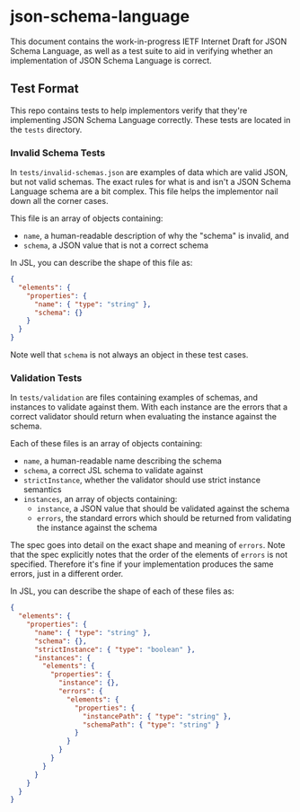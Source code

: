 # json-schema-language

This document contains the work-in-progress IETF Internet Draft for JSON Schema
Language, as well as a test suite to aid in verifying whether an implementation
of JSON Schema Language is correct.

## Test Format

This repo contains tests to help implementors verify that they're implementing
JSON Schema Language correctly. These tests are located in the `tests`
directory.

### Invalid Schema Tests

In `tests/invalid-schemas.json` are examples of data which are valid JSON, but
not valid schemas. The exact rules for what is and isn't a JSON Schema Language
schema are a bit complex. This file helps the implementor nail down all the
corner cases.

This file is an array of objects containing:

* `name`, a human-readable description of why the "schema" is invalid, and
* `schema`, a JSON value that is not a correct schema

In JSL, you can describe the shape of this file as:

```json
{
  "elements": {
    "properties": {
      "name": { "type": "string" },
      "schema": {}
    }
  }
}
```

Note well that `schema` is not always an object in these test cases.

### Validation Tests

In `tests/validation` are files containing examples of schemas, and instances to
validate against them. With each instance are the errors that a correct
validator should return when evaluating the instance against the schema.

Each of these files is an array of objects containing:

* `name`, a human-readable name describing the schema
* `schema`, a correct JSL schema to validate against
* `strictInstance`, whether the validator should use strict instance semantics
* `instances`, an array of objects containing:
  * `instance`, a JSON value that should be validated against the schema
  * `errors`, the standard errors which should be returned from validating the
    instance against the schema

The spec goes into detail on the exact shape and meaning of `errors`. Note that
the spec explicitly notes that the order of the elements of `errors` is not
specified. Therefore it's fine if your implementation produces the same errors,
just in a different order.

In JSL, you can describe the shape of each of these files as:

```json
{
  "elements": {
    "properties": {
      "name": { "type": "string" },
      "schema": {},
      "strictInstance": { "type": "boolean" },
      "instances": {
        "elements": {
          "properties": {
            "instance": {},
            "errors": {
              "elements": {
                "properties": {
                  "instancePath": { "type": "string" },
                  "schemaPath": { "type": "string" }
                }
              }
            }
          }
        }
      }
    }
  }
}
```
